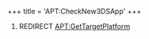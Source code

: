 +++
title = 'APT:CheckNew3DSApp'
+++

1.  REDIRECT [<APT:GetTargetPlatform>](APT:GetTargetPlatform "wikilink")
